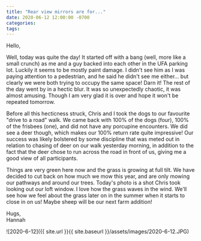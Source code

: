 ```yaml
---
title: "Rear view mirrors are for..."
date: 2020-06-12 12:00:00 -0700
categories:
tags:
---
```


Hello,

Well, today was quite the day! It started off with a bang (well, more like a small crunch) as me and a guy backed into each other in the UFA parking lot. Luckily it seems to be mostly paint damage. I didn't see him as I was paying attention to a pedestrian, and he said he didn't see me either... but clearly we were both trying to occupy the same space! Darn it! The rest of the day went by in a hectic blur. It was so unexpectedly chaotic, it was almost amusing. Though I am very glad it is over and hope it won't be repeated tomorrow. 

Before all this hecticness struck, Chris and I took the dogs to our favourite "drive to a road" walk. We came back with 100% of the dogs (four), 100% of the frisbees (one), and did not have any porcupine encounters. We did see a deer though, which makes our 100% return rate quite impressive! Our success was likely bolstered by some discipline that was meted out in relation to chasing of deer on our walk yesterday morning, in addition to the fact that the deer chose to run across the road in front of us, giving me a good view of all participants. 

Things are very green here now and the grass is growing at full tilt. We have decided to cut back on how much we mow this year, and are only mowing our pathways and around our trees. Today's photo is a shot Chris took looking out our loft window. I love how the grass waves in the wind. We'll see how we feel about the grass later on in the summer when it starts to close in on us! Maybe sheep will be our next farm addition!

Hugs,<br />
Hannah

![2020-6-12]({{ site.url }}{{ site.baseurl }}/assets/images/2020-6-12.JPG)